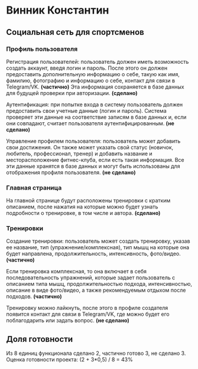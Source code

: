 # Винник Константин

## Социальная сеть для спортсменов

### Профиль пользователя

Регистрация пользователей: 
пользователь должен иметь возможность создать аккаунт, введя логин и пароль. После этого он должен предоставить дополнительную информацию о себе, такую как имя, фамилию, фотографию и информацию о себе, контакт для связи в Telegram/VK. **(частично)**
Эта информация сохраняется в базе данных для будущей проверки при авторизации. **(сделано)** 

Аутентификация: при попытке входа в систему пользователь должен предоставить свои учетные данные (логин и пароль). 
Система проверяет эти данные на соответствие записям в базе данных и, если они совпадают, считает пользователя аутентифицированным. **(не сделано)**

Управление профилем пользователя: 
пользователь может добавить свои достижения. 
Он также может указать свой статус (новичок, любитель, профессионал, тренер) и добавить название и месторасположение фитнес-клуба, если есть такая информация. 
Все эти данные хранятся в базе данных и могут быть использованы для отображения профиля пользователя. **(не сделано)**

### Главная страница

На главной странице будут расположены тренировки с кратким описанием, после нажатия на которые можно будет узнать подробности о тренировке, в том числе и автора. **(сделано)**

### Тренировки

Создание тренировки: пользователь может создать тренировку, указав ее название, тип (упражнение/комплексная), тип мышц на которые она будет направлена, продолжительность, интенсивность, фото/видео. **(частично)**

Если тренировка комплексная, то она включает в себя последовательность упражнений, которые задает пользователь с описанием типа мышц, продолжительностью подхода, интенсивностью, описание в виде фото/видео, а также рекомендуемым отдыхом после подходов. **(частично)**

Тренировку можно лайкнуть, после этого в профиле создателя появится контакт для связи в Telegram/VK, где можно будет его поблагодарить или задать вопрос. **(не сделано)**

## Доля готовности
Из 8 единиц функционала сделано 2, частично готово 3, не сделано 3.
Оценка готовности проекта: (2 + 3*0,5) / 8 = 43%
